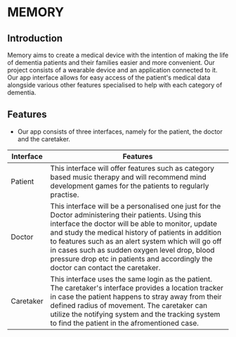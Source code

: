 # MEMORY

## Introduction

Memory aims to create a medical device with the intention of making the life of
dementia patients and their families easier and more convenient. Our project consists of a wearable device and an application connected to it. Our app interface allows for easy access of the patient's medical data alongside various other features specialised to help with each category of dementia.

## Features

- Our app consists of three interfaces, namely for the patient, the doctor and the caretaker.

| Interface | Features |
| -------- | ------- |
| Patient  | This interface will offer features such as category based music therapy and will recommend mind development games for the patients to regularly practise.  |
| Doctor | This interface will be a personalised one just for the Doctor administering their patients. Using this interface the doctor will be able to monitor, update and study the medical history of patients in addition to features such as an alert system which will go off in cases such as sudden oxygen level drop, blood pressure drop etc in patients and accordingly the doctor can contact the caretaker. |
| Caretaker  | This interface uses the same login as the patient. The caretaker's interface provides a location tracker in case the patient happens to stray away from their defined radius of movement. The caretaker can utilize the notifying system and the tracking system to find the patient in the afromentioned case. |